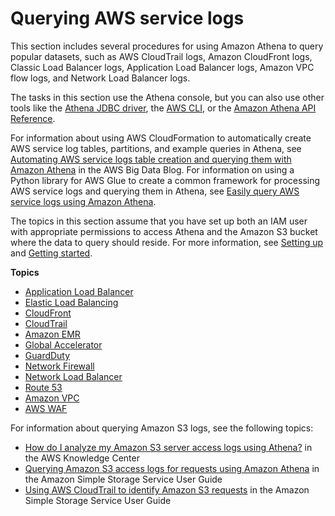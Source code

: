 # Querying AWS service logs<a name="querying-AWS-service-logs"></a>

This section includes several procedures for using Amazon Athena to query popular datasets, such as AWS CloudTrail logs, Amazon CloudFront logs, Classic Load Balancer logs, Application Load Balancer logs, Amazon VPC flow logs, and Network Load Balancer logs\.

The tasks in this section use the Athena console, but you can also use other tools like the [Athena JDBC driver](connect-with-jdbc.md), the [AWS CLI](https://docs.aws.amazon.com/cli/latest/reference/athena/), or the [Amazon Athena API Reference](https://docs.aws.amazon.com/athena/latest/APIReference/)\.

For information about using AWS CloudFormation to automatically create AWS service log tables, partitions, and example queries in Athena, see [Automating AWS service logs table creation and querying them with Amazon Athena](http://aws.amazon.com/blogs/big-data/automating-aws-service-logs-table-creation-and-querying-them-with-amazon-athena/) in the AWS Big Data Blog\. For information on using a Python library for AWS Glue to create a common framework for processing AWS service logs and querying them in Athena, see [Easily query AWS service logs using Amazon Athena](http://aws.amazon.com/blogs/big-data/easily-query-aws-service-logs-using-amazon-athena/)\.

The topics in this section assume that you have set up both an IAM user with appropriate permissions to access Athena and the Amazon S3 bucket where the data to query should reside\. For more information, see [Setting up](setting-up.md) and [Getting started](getting-started.md)\.

**Topics**
+ [Application Load Balancer](application-load-balancer-logs.md)
+ [Elastic Load Balancing](elasticloadbalancer-classic-logs.md)
+ [CloudFront](cloudfront-logs.md)
+ [CloudTrail](cloudtrail-logs.md)
+ [Amazon EMR](emr-logs.md)
+ [Global Accelerator](querying-global-accelerator-flow-logs.md)
+ [GuardDuty](querying-guardduty.md)
+ [Network Firewall](querying-network-firewall-logs.md)
+ [Network Load Balancer](networkloadbalancer-classic-logs.md)
+ [Route 53](querying-r53-resolver-logs.md)
+ [Amazon VPC](vpc-flow-logs.md)
+ [AWS WAF](waf-logs.md)

For information about querying Amazon S3 logs, see the following topics:
+ [How do I analyze my Amazon S3 server access logs using Athena?](http://aws.amazon.com/premiumsupport/knowledge-center/analyze-logs-athena/) in the AWS Knowledge Center
+ [Querying Amazon S3 access logs for requests using Amazon Athena](https://docs.aws.amazon.com/AmazonS3/latest/dev/using-s3-access-logs-to-identify-requests.html#querying-s3-access-logs-for-requests) in the Amazon Simple Storage Service User Guide
+ [Using AWS CloudTrail to identify Amazon S3 requests](https://docs.aws.amazon.com/AmazonS3/latest/dev/cloudtrail-request-identification.html) in the Amazon Simple Storage Service User Guide